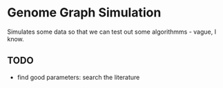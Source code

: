 # Genome Graph Simulation

Simulates some data so that we can test out some algorithmms - vague, I know. 

## TODO
- find good parameters: search the literature

